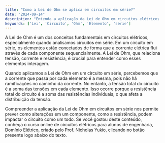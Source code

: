 ```yaml
---
title: "Como a Lei de Ohm se aplica em circuitos em série?"
date: "2024-09-14"
description: "Entenda a aplicação da Lei de Ohm em circuitos elétricos em série e como ela influencia o comportamento dos elementos do circuito."
keywords: ['Lei', 'Circuito', 'Ohm', 'Elemento', 'série']
---
```


A Lei de Ohm é um dos conceitos fundamentais em circuitos elétricos, especialmente quando analisamos circuitos em série. Em um circuito em série, os elementos estão conectados de forma que a corrente elétrica flui através de cada componente sequencialmente. A Lei de Ohm, que relaciona tensão, corrente e resistência, é crucial para entender como esses elementos interagem.

Quando aplicamos a Lei de Ohm em um circuito em série, percebemos que a corrente que passa por cada elemento é a mesma, pois não há ramificações no caminho da corrente. No entanto, a tensão total do circuito é a soma das tensões em cada elemento. Isso ocorre porque a resistência total do circuito é a soma das resistências individuais, o que afeta a distribuição da tensão.

Compreender a aplicação da Lei de Ohm em circuitos em série nos permite prever como alterações em um componente, como a resistência, podem impactar o circuito como um todo. Se você gostou deste conteúdo, conheça o curso online de circuitos elétricos para alunos de engenharia, Domínio Elétrico, criado pelo Prof. Nicholas Yukio, clicando no botão presente logo abaixo do texto.